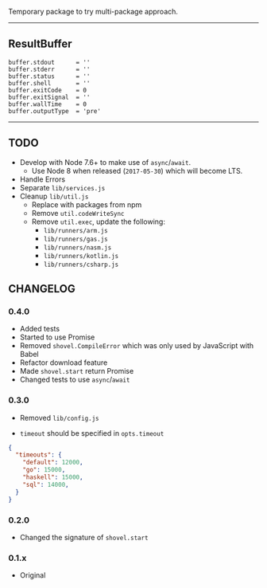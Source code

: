 Temporary package to try multi-package approach.


---

## ResultBuffer

```
buffer.stdout      = ''
buffer.stderr      = ''
buffer.status      = ''
buffer.shell       = ''
buffer.exitCode    = 0
buffer.exitSignal  = ''
buffer.wallTime    = 0
buffer.outputType  = 'pre'
```

---

## TODO

- Develop with Node 7.6+ to make use of `async`/`await`.
  - Use Node 8 when released (`2017-05-30`) which will become LTS.
- Handle Errors
- Separate `lib/services.js`
- Cleanup `lib/util.js`
  - Replace with packages from npm
  - Remove `util.codeWriteSync`
  - Remove `util.exec`, update the following:
    - `lib/runners/arm.js`
    - `lib/runners/gas.js`
    - `lib/runners/nasm.js`
    - `lib/runners/kotlin.js`
    - `lib/runners/csharp.js`


## CHANGELOG

### 0.4.0

- Added tests
- Started to use Promise
- Removed `shovel.CompileError` which was only used by JavaScript with Babel
- Refactor download feature
- Made `shovel.start` return Promise
- Changed tests to use `async`/`await`

### 0.3.0

- Removed `lib/config.js`

- `timeout` should be specified in `opts.timeout`

```json
{
  "timeouts": {
    "default": 12000,
    "go": 15000,
    "haskell": 15000,
    "sql": 14000,
  }
}
```

### 0.2.0

- Changed the signature of `shovel.start`


### 0.1.x

- Original
